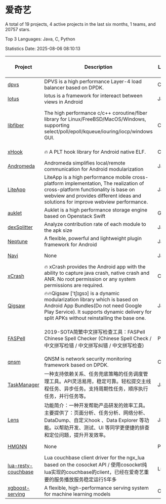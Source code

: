 # 爱奇艺

A total of 19 projects, 4 active projects in the last six months, 1 teams, and 20757 stars.

Top 3 Languages: Java, C, Python

Statistics Date: 2025-08-06 08:10:13

| Project | Description | Language | Number of Stars | License | Creation Date | Last Updated Date | Last Pushed Date |
| --- | --- | --- | --- | --- | --- | --- | --- |
| [dpvs](https://github.com/iqiyi/dpvs) | DPVS is a high performance Layer-4 load balancer based on DPDK. | C | 3155 | Other | 2017-10-10 | 2025-08-05 | 2025-06-23 |
| [lotus](https://github.com/iqiyi/lotus) | lotus is a framework for intereact between views in Android | Java | 73 | - | 2018-01-05 | 2022-05-18 | 2018-03-22 |
| [libfiber](https://github.com/iqiyi/libfiber) | The high performance c/c++ coroutine/fiber library for Linux/FreeBSD/MacOS/Windows, supporting select/poll/epoll/kqueue/iouring/iocp/windows GUI. | C | 793 | GNU Lesser General Public License v3.0 | 2018-02-09 | 2025-07-26 | 2025-04-26 |
| [xHook](https://github.com/iqiyi/xHook) | 🔥 A PLT hook library for Android native ELF. | C | 4239 | Other | 2018-04-18 | 2025-08-06 | 2025-06-27 |
| [Andromeda](https://github.com/iqiyi/Andromeda) |  Andromeda simplifies local/remote communication for Android modularization | Java | 2274 | - | 2018-04-20 | 2025-08-05 | 2019-09-16 |
| [LiteApp](https://github.com/iqiyi/LiteApp) | LiteApp is a high performance mobile cross-platform implementation, The realization of cross-platform functionality is base on webview and provides different ideas and solutions for improve webview performance. | JavaScript | 697 | Other | 2018-04-26 | 2025-08-05 | 2022-01-15 |
| [auklet](https://github.com/iqiyi/auklet) | Auklet is a  high performance storage engine based on Openstack Swift | Go | 92 | Other | 2018-06-12 | 2025-08-04 | 2019-03-19 |
| [dexSplitter](https://github.com/iqiyi/dexSplitter) | Analyze contribution rate of each module to the apk size | Java | 201 | Other | 2018-06-29 | 2025-04-23 | 2018-07-08 |
| [Neptune](https://github.com/iqiyi/Neptune) | A flexible, powerful and lightweight plugin framework for Android | Java | 761 | Apache License 2.0 | 2018-09-19 | 2025-08-05 | 2019-08-19 |
| [Navi](https://github.com/iqiyi/Navi) | None | Java | 18 | Apache License 2.0 | 2018-11-16 | 2022-04-22 | 2018-11-16 |
| [xCrash](https://github.com/iqiyi/xCrash) | 🔥 xCrash provides the Android app with the ability to capture java crash, native crash and ANR. No root permission or any system permissions are required. | C | 3837 | Other | 2019-04-04 | 2025-08-06 | 2025-06-27 |
| [Qigsaw](https://github.com/iqiyi/Qigsaw) | 🔥🔥Qigsaw ['tʃɪɡsɔ] is a dynamic modularization library which is based on Android App Bundles(Do not need Google Play Service). It supports dynamic delivery for split APKs without reinstalling the base one. | Java | 1689 | Other | 2019-06-24 | 2025-08-05 | 2023-10-25 |
| [FASPell](https://github.com/iqiyi/FASPell) | 2019-SOTA简繁中文拼写检查工具：FASPell Chinese Spell Checker (Chinese Spell Check / 中文拼写检错 / 中文拼写纠错 / 中文拼写检查) | Python | 1221 | GNU General Public License v3.0 | 2019-09-26 | 2025-08-05 | 2022-09-03 |
| [qnsm](https://github.com/iqiyi/qnsm) | QNSM is network security monitoring framework based on DPDK. | C | 528 | Other | 2019-09-30 | 2025-08-04 | 2021-09-27 |
| [TaskManager](https://github.com/iqiyi/TaskManager) | 一种支持依赖关系、任务兜底策略的任务调度管理工具。API灵活易用，稳定可靠。轻松提交主线程任务、异步任务。支持周期性任务，顺序执行任务，并行任务等。 | Java | 482 | Apache License 2.0 | 2020-04-27 | 2025-03-18 | 2020-07-31 |
| [Lens](https://github.com/iqiyi/Lens) | 功能简介：一种开发帮助产品研发的效率工具。主要提供了：页面分析、任务分析、网络分析、DataDump、自定义hook 、Data Explorer 等功能。以帮助开发、测试、UI 等同学更便捷的排查和定位问题，提升开发效率。 | Java | 412 | Apache License 2.0 | 2020-07-03 | 2025-01-23 | 2020-11-02 |
| [HMGNN](https://github.com/iqiyi/HMGNN) | None | Python | 63 | MIT License | 2020-07-28 | 2025-06-29 | 2020-08-03 |
| [lua-resty-couchbase](https://github.com/iqiyi/lua-resty-couchbase) | Lua couchbase client driver for the ngx_lua based on the cosocket API / 使用cosocket纯lua实现的couchbase的client，已经在爱奇艺重要的服务播放服务稳定运行5年多 | Lua | 79 | BSD 2-Clause "Simplified" License | 2020-08-20 | 2025-07-11 | 2020-08-28 |
| [xgboost-serving](https://github.com/iqiyi/xgboost-serving) | A flexible, high-performance serving system for machine learning models | C++ | 143 | Apache License 2.0 | 2021-06-23 | 2025-06-23 | 2021-11-24 |
